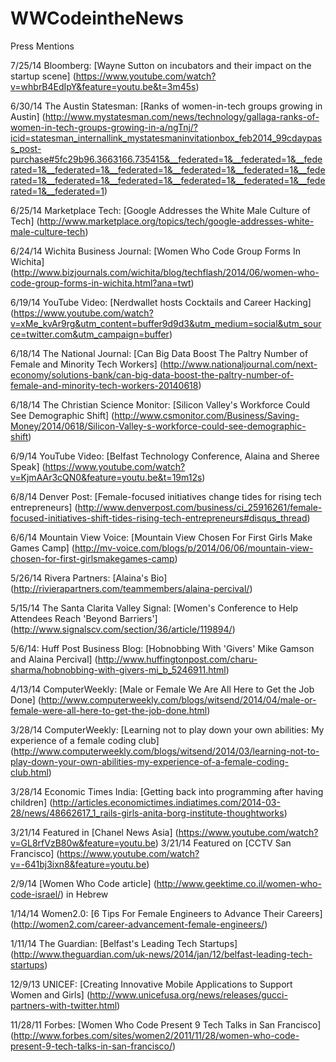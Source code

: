 WWCodeintheNews
============

Press Mentions

7/25/14 Bloomberg: [Wayne Sutton on incubators and their impact on the startup scene] (https://www.youtube.com/watch?v=whbrB4EdIpY&feature=youtu.be&t=3m45s)

6/30/14 The Austin Statesman: [Ranks of women-in-tech groups growing in Austin] (http://www.mystatesman.com/news/technology/gallaga-ranks-of-women-in-tech-groups-growing-in-a/ngTnj/?icid=statesman_internallink_mystatesmaninvitationbox_feb2014_99cdaypass_post-purchase#5fc29b96.3663166.735415&__federated=1&__federated=1&__federated=1&__federated=1&__federated=1&__federated=1&__federated=1&__federated=1&__federated=1&__federated=1&__federated=1&__federated=1&__federated=1&__federated=1)

6/25/14 Marketplace Tech: [Google Addresses the White Male Culture of Tech] (http://www.marketplace.org/topics/tech/google-addresses-white-male-culture-tech)

6/24/14 Wichita Business Journal: [Women Who Code Group Forms In Wichita] (http://www.bizjournals.com/wichita/blog/techflash/2014/06/women-who-code-group-forms-in-wichita.html?ana=twt)

6/19/14 YouTube Video: [Nerdwallet hosts Cocktails and Career Hacking] (https://www.youtube.com/watch?v=xMe_kvAr9rg&utm_content=buffer9d9d3&utm_medium=social&utm_source=twitter.com&utm_campaign=buffer)

6/18/14 The National Journal: [Can Big Data Boost The Paltry Number of Female and Minority Tech Workers] (http://www.nationaljournal.com/next-economy/solutions-bank/can-big-data-boost-the-paltry-number-of-female-and-minority-tech-workers-20140618)

6/18/14 The Christian Science Monitor: [Silicon Valley's Workforce Could See Demographic Shift] (http://www.csmonitor.com/Business/Saving-Money/2014/0618/Silicon-Valley-s-workforce-could-see-demographic-shift)

6/9/14 YouTube Video: [Belfast Technology Conference, Alaina and Sheree Speak] (https://www.youtube.com/watch?v=KjmAAr3cQN0&feature=youtu.be&t=19m12s)

6/8/14 Denver Post: [Female-focused initiatives change tides for rising tech entrepreneurs] (http://www.denverpost.com/business/ci_25916261/female-focused-initiatives-shift-tides-rising-tech-entrepreneurs#disqus_thread)

6/6/14 Mountain View Voice: [Mountain View Chosen For First Girls Make Games Camp] (http://mv-voice.com/blogs/p/2014/06/06/mountain-view-chosen-for-first-girlsmakegames-camp)

5/26/14 Rivera Partners: [Alaina's Bio] (http://rivierapartners.com/teammembers/alaina-percival/) 

5/15/14 The Santa Clarita Valley Signal: [Women's Conference to Help Attendees Reach 'Beyond Barriers'] (http://www.signalscv.com/section/36/article/119894/)

5/6/14: Huff Post Business Blog: [Hobnobbing With 'Givers' Mike Gamson and Alaina Percival] (http://www.huffingtonpost.com/charu-sharma/hobnobbing-with-givers-mi_b_5246911.html)

4/13/14 ComputerWeekly: [Male or Female We Are All Here to Get the Job Done] (http://www.computerweekly.com/blogs/witsend/2014/04/male-or-female-were-all-here-to-get-the-job-done.html)

3/28/14 ComputerWeekly: [Learning not to play down your own abilities: My experience of a female coding club] (http://www.computerweekly.com/blogs/witsend/2014/03/learning-not-to-play-down-your-own-abilities-my-experience-of-a-female-coding-club.html)

3/28/14 Economic Times India: [Getting back into programming after having children] (http://articles.economictimes.indiatimes.com/2014-03-28/news/48662617_1_rails-girls-anita-borg-institute-thoughtworks)

3/21/14 Featured in [Chanel News Asia] (https://www.youtube.com/watch?v=GL8rfVzB80w&feature=youtu.be)
3/21/14 Featured on [CCTV San Francisco] (https://www.youtube.com/watch?v=-641bj3ixn8&feature=youtu.be)

2/9/14 [Women Who Code article] (http://www.geektime.co.il/women-who-code-israel/) in Hebrew

1/14/14 Women2.0: [6 Tips For Female Engineers to Advance Their Careers] (http://women2.com/career-advancement-female-engineers/)

1/11/14 The Guardian: [Belfast's Leading Tech Startups] (http://www.theguardian.com/uk-news/2014/jan/12/belfast-leading-tech-startups)

12/9/13 UNICEF: [Creating Innovative Mobile Applications to Support Women and Girls] (http://www.unicefusa.org/news/releases/gucci-partners-with-twitter.html)

11/28/11 Forbes: [Women Who Code Present 9 Tech Talks in San Francisco] (http://www.forbes.com/sites/women2/2011/11/28/women-who-code-present-9-tech-talks-in-san-francisco/)
